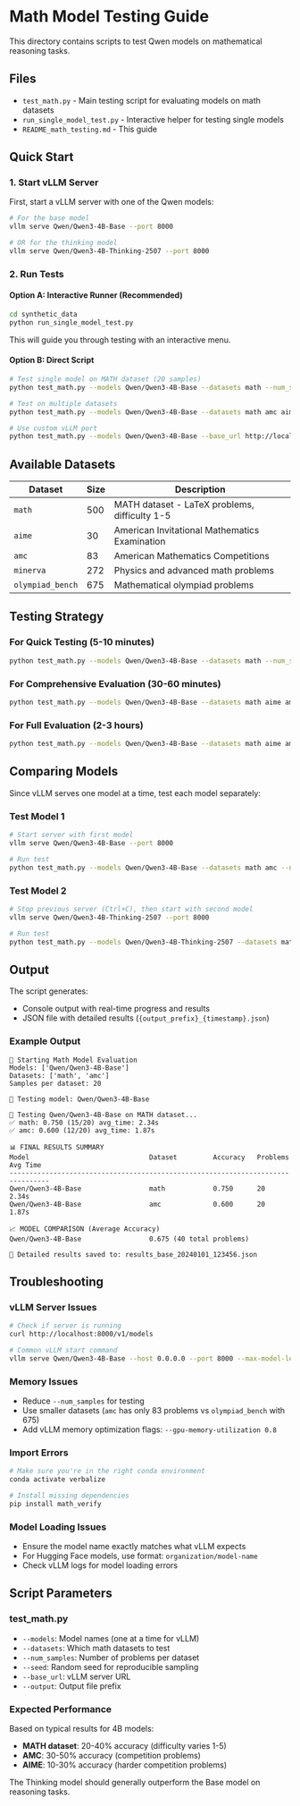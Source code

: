 # Math Model Testing Guide

This directory contains scripts to test Qwen models on mathematical reasoning tasks.

## Files

- `test_math.py` - Main testing script for evaluating models on math datasets
- `run_single_model_test.py` - Interactive helper for testing single models
- `README_math_testing.md` - This guide

## Quick Start

### 1. Start vLLM Server

First, start a vLLM server with one of the Qwen models:

```bash
# For the base model
vllm serve Qwen/Qwen3-4B-Base --port 8000

# OR for the thinking model
vllm serve Qwen/Qwen3-4B-Thinking-2507 --port 8000
```

### 2. Run Tests

#### Option A: Interactive Runner (Recommended)
```bash
cd synthetic_data
python run_single_model_test.py
```

This will guide you through testing with an interactive menu.

#### Option B: Direct Script
```bash
# Test single model on MATH dataset (20 samples)
python test_math.py --models Qwen/Qwen3-4B-Base --datasets math --num_samples 20

# Test on multiple datasets
python test_math.py --models Qwen/Qwen3-4B-Base --datasets math amc aime --num_samples 10

# Use custom vLLM port
python test_math.py --models Qwen/Qwen3-4B-Base --base_url http://localhost:8001
```

## Available Datasets

| Dataset | Size | Description |
|---------|------|-------------|
| `math` | 500 | MATH dataset - LaTeX problems, difficulty 1-5 |
| `aime` | 30 | American Invitational Mathematics Examination |
| `amc` | 83 | American Mathematics Competitions |
| `minerva` | 272 | Physics and advanced math problems |
| `olympiad_bench` | 675 | Mathematical olympiad problems |

## Testing Strategy

### For Quick Testing (5-10 minutes)
```bash
python test_math.py --models Qwen/Qwen3-4B-Base --datasets math --num_samples 10
```

### For Comprehensive Evaluation (30-60 minutes)
```bash
python test_math.py --models Qwen/Qwen3-4B-Base --datasets math aime amc --num_samples 50
```

### For Full Evaluation (2-3 hours)
```bash
python test_math.py --models Qwen/Qwen3-4B-Base --datasets math aime amc minerva olympiad_bench --num_samples 100
```

## Comparing Models

Since vLLM serves one model at a time, test each model separately:

### Test Model 1
```bash
# Start server with first model
vllm serve Qwen/Qwen3-4B-Base --port 8000

# Run test
python test_math.py --models Qwen/Qwen3-4B-Base --datasets math amc --num_samples 20 --output results_base
```

### Test Model 2
```bash
# Stop previous server (Ctrl+C), then start with second model
vllm serve Qwen/Qwen3-4B-Thinking-2507 --port 8000

# Run test
python test_math.py --models Qwen/Qwen3-4B-Thinking-2507 --datasets math amc --num_samples 20 --output results_thinking
```

## Output

The script generates:
- Console output with real-time progress and results
- JSON file with detailed results (`{output_prefix}_{timestamp}.json`)

### Example Output
```
🚀 Starting Math Model Evaluation
Models: ['Qwen/Qwen3-4B-Base']
Datasets: ['math', 'amc']
Samples per dataset: 20

🤖 Testing model: Qwen/Qwen3-4B-Base

🧮 Testing Qwen/Qwen3-4B-Base on MATH dataset...
✅ math: 0.750 (15/20) avg_time: 2.34s
✅ amc: 0.600 (12/20) avg_time: 1.87s

📊 FINAL RESULTS SUMMARY
Model                              Dataset         Accuracy   Problems   Avg Time
--------------------------------------------------------------------------------
Qwen/Qwen3-4B-Base                 math            0.750      20         2.34s
Qwen/Qwen3-4B-Base                 amc             0.600      20         1.87s

📈 MODEL COMPARISON (Average Accuracy)
Qwen/Qwen3-4B-Base                 0.675 (40 total problems)

💾 Detailed results saved to: results_base_20240101_123456.json
```

## Troubleshooting

### vLLM Server Issues
```bash
# Check if server is running
curl http://localhost:8000/v1/models

# Common vLLM start command
vllm serve Qwen/Qwen3-4B-Base --host 0.0.0.0 --port 8000 --max-model-len 4096
```

### Memory Issues
- Reduce `--num_samples` for testing
- Use smaller datasets (`amc` has only 83 problems vs `olympiad_bench` with 675)
- Add vLLM memory optimization flags: `--gpu-memory-utilization 0.8`

### Import Errors
```bash
# Make sure you're in the right conda environment
conda activate verbalize

# Install missing dependencies
pip install math_verify
```

### Model Loading Issues
- Ensure the model name exactly matches what vLLM expects
- For Hugging Face models, use format: `organization/model-name`
- Check vLLM logs for model loading errors

## Script Parameters

### test_math.py
- `--models`: Model names (one at a time for vLLM)
- `--datasets`: Which math datasets to test
- `--num_samples`: Number of problems per dataset
- `--seed`: Random seed for reproducible sampling
- `--base_url`: vLLM server URL
- `--output`: Output file prefix

### Expected Performance

Based on typical results for 4B models:
- **MATH dataset**: 20-40% accuracy (difficulty varies 1-5)
- **AMC**: 30-50% accuracy (competition problems)
- **AIME**: 10-30% accuracy (harder competition problems)

The Thinking model should generally outperform the Base model on reasoning tasks.